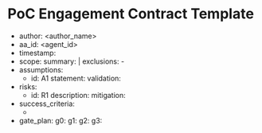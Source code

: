 # PoC Engagement Contract Template
- author: <author_name>
- aa_id: <agent_id>
- timestamp: <ISO8601>
- scope:
    summary: |
      <REDACTED high-level scope>
    exclusions:
      - <list>
- assumptions:
    - id: A1
      statement: <assumption>
      validation: <how to verify>
- risks:
    - id: R1
      description: <risk>
      mitigation: <plan>
- success_criteria:
    - <criteria>
- gate_plan:
    g0: <entry>
    g1: <entry>
    g2: <entry>
    g3: <entry>
